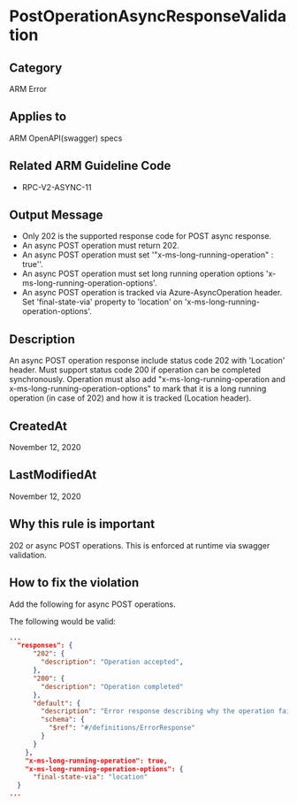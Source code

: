# PostOperationAsyncResponseValidation

## Category

ARM Error

## Applies to

ARM OpenAPI(swagger) specs

## Related ARM Guideline Code

- RPC-V2-ASYNC-11

## Output Message

- Only 202 is the supported response code for POST async response.
- An async POST operation must return 202.
- An async POST operation must set '"x-ms-long-running-operation" : true''.
- An async POST operation must set long running operation options 'x-ms-long-running-operation-options'.
- An async POST operation is tracked via Azure-AsyncOperation header. Set 'final-state-via' property to 'location' on 'x-ms-long-running-operation-options'.

## Description

An async POST operation response include status code 202 with 'Location' header. Must support status code 200 if operation can be completed synchronously. Operation must also add "x-ms-long-running-operation and x-ms-long-running-operation-options" to mark that it is a long running operation (in case of 202) and how it is tracked (Location header).

## CreatedAt

November 12, 2020

## LastModifiedAt

November 12, 2020

## Why this rule is important

202 or async POST operations. This is enforced at runtime via swagger validation.

## How to fix the violation

Add the following for async POST operations.

The following would be valid:

```json
...
  "responses": {
      "202": {
        "description": "Operation accepted",
      },
      "200": {
        "description": "Operation completed"
      },
      "default": {
        "description": "Error response describing why the operation failed.",
        "schema": {
          "$ref": "#/definitions/ErrorResponse"
        }
      }
    },
    "x-ms-long-running-operation": true,
    "x-ms-long-running-operation-options": {
      "final-state-via": "location"
  }
...
```
